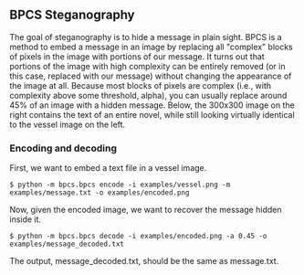 ## BPCS Steganography

The goal of steganography is to hide a message in plain sight. BPCS is a method to embed a message in an image by replacing all "complex" blocks of pixels in the image with portions of our message. It turns out that portions of the image with high complexity can be entirely removed (or in this case, replaced with our message) without changing the appearance of the image at all. Because most blocks of pixels are complex (i.e., with complexity above some threshold, alpha), you can usually replace around 45% of an image with a hidden message. Below, the 300x300 image on the right contains the text of an entire novel, while still looking virtually identical to the vessel image on the left.

### Encoding and decoding

First, we want to embed a text file in a vessel image.

`$ python -m bpcs.bpcs encode -i examples/vessel.png -m examples/message.txt -o examples/encoded.png`

Now, given the encoded image, we want to recover the message hidden inside it.

`$ python -m bpcs.bpcs decode -i examples/encoded.png -a 0.45 -o examples/message_decoded.txt`

The output, message_decoded.txt, should be the same as message.txt.